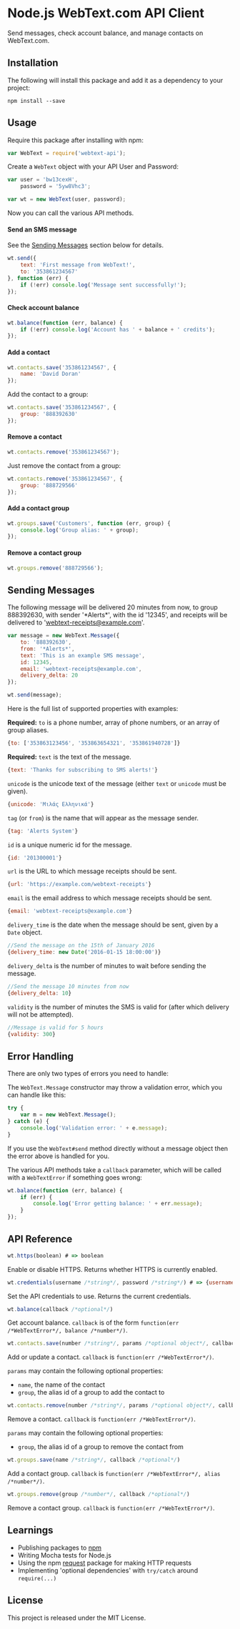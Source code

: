 # Node.js WebText.com API Client

Send messages, check account balance, and manage contacts on WebText.com.

## Installation

The following will install this package and add it as a dependency to your project:

    npm install --save

## Usage

Require this package after installing with npm:

```javascript
var WebText = require('webtext-api');
```

Create a `WebText` object with your API User and Password:

```javascript
var user = 'bw13cexH',
    password = '5yw8Vhc3';

var wt = new WebText(user, password);
```

Now you can call the various API methods.

#### Send an SMS message

See the [Sending Messages](#sending-messages) section below for details.

```javascript
wt.send({
    text: 'First message from WebText!',
    to: '353861234567'
}, function (err) {
    if (!err) console.log('Message sent successfully!');
});
```

#### Check account balance

```javascript
wt.balance(function (err, balance) {
    if (!err) console.log('Account has ' + balance + ' credits');
});
```

#### Add a contact

```javascript
wt.contacts.save('353861234567', {
    name: 'David Doran'
});
```

Add the contact to a group:

```javascript
wt.contacts.save('353861234567', {
    group: '888392630'
});
```

#### Remove a contact

```javascript
wt.contacts.remove('353861234567');
```

Just remove the contact from a group:

```javascript
wt.contacts.remove('353861234567', {
    group: '888729566'
});
```

#### Add a contact group

```javascript
wt.groups.save('Customers', function (err, group) {
    console.log('Group alias: ' + group);
});
```

#### Remove a contact group

```javascript
wt.groups.remove('888729566');
```

## Sending Messages

The following message will be delivered 20 minutes from now, to group 888392630, with sender '\*Alerts\*', with the id '12345', and receipts will be delivered to 'webtext-receipts@example.com'.

```javascript
var message = new WebText.Message({
    to: '888392630',
    from: '*Alerts*',
    text: 'This is an example SMS message',
    id: 12345,
    email: 'webtext-receipts@example.com',
    delivery_delta: 20
});

wt.send(message);
```

Here is the full list of supported properties with examples:

**Required:** `to` is a phone number, array of phone numbers, or an array of group aliases.
```javascript
{to: ['353863123456', '353863654321', '353861940728']}
```

**Required:** `text` is the text of the message.
```javascript
{text: 'Thanks for subscribing to SMS alerts!'}
```

`unicode` is the unicode text of the message (either `text` or `unicode` must be given).
```javascript
{unicode: 'Μιλάς Ελληνικά'}
```

`tag` (or `from`) is the name that will appear as the message sender.
```javascript
{tag: 'Alerts System'}
```

`id` is a unique numeric id for the message.
```javascript
{id: '201300001'}
```

`url` is the URL to which message receipts should be sent.
```javascript
{url: 'https://example.com/webtext-receipts'}
```

`email` is the email address to which message receipts should be sent.
```javascript
{email: 'webtext-receipts@example.com'}
```

`delivery_time` is the date when the message should be sent, given by a `Date` object.
```javascript
//Send the message on the 15th of January 2016
{delivery_time: new Date('2016-01-15 18:00:00')}
```

`delivery_delta` is the number of minutes to wait before sending the message.
```javascript
//Send the message 10 minutes from now
{delivery_delta: 10}
```

`validity` is the number of minutes the SMS is valid for (after which delivery will not be attempted).
```javascript
//Message is valid for 5 hours
{validity: 300}
```

## Error Handling

There are only two types of errors you need to handle:

The `WebText.Message` constructor may throw a validation error, which you can handle like this:

```javascript
try {
    var m = new WebText.Message();
} catch (e) {
    console.log('Validation error: ' + e.message);
}
```

If you use the `WebText#send` method directly without a message object then the error above is handled for you.

The various API methods take a `callback` parameter, which will be called with a `WebTextError` if something goes wrong:

```javascript
wt.balance(function (err, balance) {
    if (err) {
        console.log('Error getting balance: ' + err.message);
    }
});
```

## API Reference

```javascript
wt.https(boolean) # => boolean
```
Enable or disable HTTPS. Returns whether HTTPS is currently enabled.

```javascript
wt.credentials(username /*string*/, password /*string*/) # => {username: ..., password: ...}
```

Set the API credentials to use. Returns the current credentials.

```javascript
wt.balance(callback /*optional*/)
```

Get account balance. `callback` is of the form `function(err /*WebTextError*/, balance /*number*/)`.

```javascript
wt.contacts.save(number /*string*/, params /*optional object*/, callback /*optional*/)
```

Add or update a contact. `callback` is `function(err /*WebTextError*/)`.

`params` may contain the following optional properties:

- `name`, the name of the contact
- `group`, the alias id of a group to add the contact to

```javascript
wt.contacts.remove(number /*string*/, params /*optional object*/, callback /*optional*/)
```

Remove a contact. `callback` is `function(err /*WebTextError*/)`.

`params` may contain the following optional properties:

- `group`, the alias id of a group to remove the contact from

```javascript
wt.groups.save(name /*string*/, callback /*optional*/)
```

Add a contact group. `callback` is `function(err /*WebTextError*/, alias /*number*/)`.

```javascript
wt.groups.remove(group /*number*/, callback /*optional*/)
```

Remove a contact group. `callback` is `function(err /*WebTextError*/)`.

## Learnings

- Publishing packages to [npm](https://npmjs.org/)
- Writing Mocha tests for Node.js
- Using the npm [request](https://npmjs.org/package/request) package for making HTTP requests
- Implementing 'optional dependencies' with `try/catch` around `require(...)`

## License

This project is released under the MIT License.
